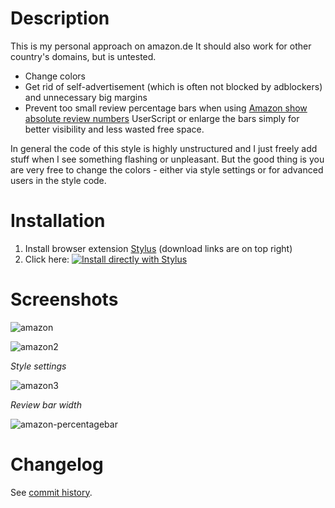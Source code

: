 # Description

This is my personal approach on amazon.de
It should also work for other country's domains, but is untested.

- Change colors
- Get rid of self-advertisement (which is often not blocked by adblockers) and unnecessary big margins
- Prevent too small review percentage bars when using [Amazon show absolute review numbers](https://greasyfork.org/scripts/369355) UserScript or enlarge the bars simply for better visibility and less wasted free space.

In general the code of this style is highly unstructured and I just freely add stuff when I see something flashing or unpleasant.
But the good thing is you are very free to change the colors - either via style settings or for advanced users in the style code.

# Installation

1. Install browser extension [Stylus](https://add0n.com/stylus.html) (download links are on top right)
2. Click here: [![Install directly with Stylus](https://img.shields.io/badge/Install%20directly%20with-Stylus-238b8b.svg)](https://raw.githubusercontent.com/stonecrusher/stylus-UserCSS/master/amazon/amazon.user.css)

# Screenshots

![amazon](https://user-images.githubusercontent.com/1388389/43968604-ee534782-9cc7-11e8-8f36-00d2b2fd2451.png)

![amazon2](https://user-images.githubusercontent.com/1388389/43968744-4d36c6d4-9cc8-11e8-9bab-467f4da63409.png)

*Style settings*

![amazon3](https://user-images.githubusercontent.com/1388389/43968840-90dcadea-9cc8-11e8-801e-a8fa808916a6.png)

*Review bar width*

![amazon-percentagebar](https://user-images.githubusercontent.com/1388389/41170969-0a9cc800-6b4f-11e8-999c-6d91646ec5c8.png)

# Changelog

See [commit history](https://github.com/stonecrusher/stylus-UserCSS/commits/master/amazon/amazon.user.css).
